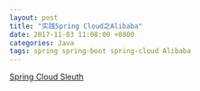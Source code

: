 ```yaml
---
layout: post
title: "实践Spring Cloud之Alibaba"
date: 2017-11-03 11:08:00 +0800
categories: Java
tags: spring spring-boot spring-cloud Alibaba
---
```


[Spring Cloud Sleuth](https://spring.io/projects/spring-cloud-sleuth) 
